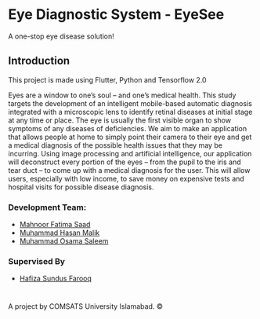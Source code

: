 # Eye Diagnostic System - EyeSee

A one-stop eye disease solution!

## Introduction

This project is made using Flutter, Python and Tensorflow 2.0

Eyes are a window to one’s soul – and one’s medical health. This study targets the development of an intelligent mobile-based automatic diagnosis integrated with a microscopic lens to identify retinal diseases at initial stage at any time or place. The eye is usually the first visible organ to show symptoms of any diseases of deficiencies. We aim to make an application that allows people at home to simply point their camera to their eye and get a medical diagnosis of the possible health issues that they may be incurring. Using image processing and artificial intelligence, our application will deconstruct every portion of the eyes – from the pupil to the iris and tear duct – to come up with a medical diagnosis for the user. This will allow users, especially with low income, to save money on expensive tests and hospital visits for possible disease diagnosis.

### Development Team:

- [Mahnoor Fatima Saad](https://twitter.com/agirlismahnoor)
- [Muhammad Hasan Malik](https://twitter.com/ihassanjavaid)
- [Muhammad Osama Saleem](https://twitter.com/osama_1_1_1)

### Supervised By

- [Hafiza Sundus Farooq](http://ww3.comsats.edu.pk/faculty/FacultyAtoZ.aspx)

#

A project by COMSATS University Islamabad. ©
